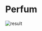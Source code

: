 # Perfum

![result](https://user-images.githubusercontent.com/120609930/225740302-08577d55-3562-4606-8d35-622623667357.png)
